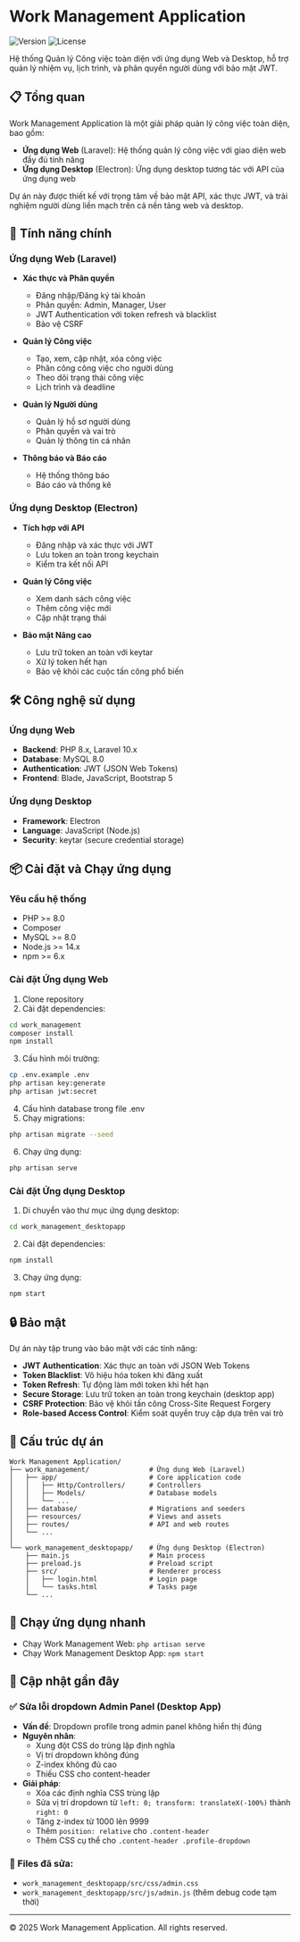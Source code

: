 # Work Management Application

![Version](https://img.shields.io/badge/version-1.0.0-blue.svg)
![License](https://img.shields.io/badge/license-MIT-green.svg)

Hệ thống Quản lý Công việc toàn diện với ứng dụng Web và Desktop, hỗ trợ quản lý nhiệm vụ, lịch trình, và phân quyền người dùng với bảo mật JWT.

## 📋 Tổng quan

Work Management Application là một giải pháp quản lý công việc toàn diện, bao gồm:

- **Ứng dụng Web** (Laravel): Hệ thống quản lý công việc với giao diện web đầy đủ tính năng
- **Ứng dụng Desktop** (Electron): Ứng dụng desktop tương tác với API của ứng dụng web

Dự án này được thiết kế với trọng tâm về bảo mật API, xác thực JWT, và trải nghiệm người dùng liền mạch trên cả nền tảng web và desktop.

## 🚀 Tính năng chính

### Ứng dụng Web (Laravel)

- **Xác thực và Phân quyền**
  - Đăng nhập/Đăng ký tài khoản
  - Phân quyền: Admin, Manager, User
  - JWT Authentication với token refresh và blacklist
  - Bảo vệ CSRF

- **Quản lý Công việc**
  - Tạo, xem, cập nhật, xóa công việc
  - Phân công công việc cho người dùng
  - Theo dõi trạng thái công việc
  - Lịch trình và deadline

- **Quản lý Người dùng**
  - Quản lý hồ sơ người dùng
  - Phân quyền và vai trò
  - Quản lý thông tin cá nhân

- **Thông báo và Báo cáo**
  - Hệ thống thông báo
  - Báo cáo và thống kê

### Ứng dụng Desktop (Electron)

- **Tích hợp với API**
  - Đăng nhập và xác thực với JWT
  - Lưu token an toàn trong keychain
  - Kiểm tra kết nối API

- **Quản lý Công việc**
  - Xem danh sách công việc
  - Thêm công việc mới
  - Cập nhật trạng thái

- **Bảo mật Nâng cao**
  - Lưu trữ token an toàn với keytar
  - Xử lý token hết hạn
  - Bảo vệ khỏi các cuộc tấn công phổ biến

## 🛠️ Công nghệ sử dụng

### Ứng dụng Web
- **Backend**: PHP 8.x, Laravel 10.x
- **Database**: MySQL 8.0
- **Authentication**: JWT (JSON Web Tokens)
- **Frontend**: Blade, JavaScript, Bootstrap 5

### Ứng dụng Desktop
- **Framework**: Electron
- **Language**: JavaScript (Node.js)
- **Security**: keytar (secure credential storage)

## 📦 Cài đặt và Chạy ứng dụng

### Yêu cầu hệ thống
- PHP >= 8.0
- Composer
- MySQL >= 8.0
- Node.js >= 14.x
- npm >= 6.x

### Cài đặt Ứng dụng Web

1. Clone repository
2. Cài đặt dependencies:
```bash
cd work_management
composer install
npm install
```

3. Cấu hình môi trường:
```bash
cp .env.example .env
php artisan key:generate
php artisan jwt:secret
```

4. Cấu hình database trong file .env
5. Chạy migrations:
```bash
php artisan migrate --seed
```

6. Chạy ứng dụng:
```bash
php artisan serve
```

### Cài đặt Ứng dụng Desktop

1. Di chuyển vào thư mục ứng dụng desktop:
```bash
cd work_management_desktopapp
```

2. Cài đặt dependencies:
```bash
npm install
```

3. Chạy ứng dụng:
```bash
npm start
```

## 🔒 Bảo mật

Dự án này tập trung vào bảo mật với các tính năng:

- **JWT Authentication**: Xác thực an toàn với JSON Web Tokens
- **Token Blacklist**: Vô hiệu hóa token khi đăng xuất
- **Token Refresh**: Tự động làm mới token khi hết hạn
- **Secure Storage**: Lưu trữ token an toàn trong keychain (desktop app)
- **CSRF Protection**: Bảo vệ khỏi tấn công Cross-Site Request Forgery
- **Role-based Access Control**: Kiểm soát quyền truy cập dựa trên vai trò

## 📁 Cấu trúc dự án

```
Work Management Application/
├── work_management/               # Ứng dụng Web (Laravel)
│   ├── app/                       # Core application code
│   │   ├── Http/Controllers/      # Controllers
│   │   ├── Models/                # Database models
│   │   └── ...
│   ├── database/                  # Migrations and seeders
│   ├── resources/                 # Views and assets
│   ├── routes/                    # API and web routes
│   └── ...
│
└── work_management_desktopapp/    # Ứng dụng Desktop (Electron)
    ├── main.js                    # Main process
    ├── preload.js                 # Preload script
    ├── src/                       # Renderer process
    │   ├── login.html             # Login page
    │   └── tasks.html             # Tasks page
    └── ...
```

## 🚀 Chạy ứng dụng nhanh

- Chạy Work Management Web: `php artisan serve`
- Chạy Work Management Desktop App: `npm start`

## 🔧 Cập nhật gần đây

### ✅ Sửa lỗi dropdown Admin Panel (Desktop App)
- **Vấn đề**: Dropdown profile trong admin panel không hiển thị đúng
- **Nguyên nhân**:
  - Xung đột CSS do trùng lặp định nghĩa
  - Vị trí dropdown không đúng
  - Z-index không đủ cao
  - Thiếu CSS cho content-header
- **Giải pháp**:
  - Xóa các định nghĩa CSS trùng lặp
  - Sửa vị trí dropdown từ `left: 0; transform: translateX(-100%)` thành `right: 0`
  - Tăng z-index từ 1000 lên 9999
  - Thêm `position: relative` cho `.content-header`
  - Thêm CSS cụ thể cho `.content-header .profile-dropdown`

### 📝 Files đã sửa:
- `work_management_desktopapp/src/css/admin.css`
- `work_management_desktopapp/src/js/admin.js` (thêm debug code tạm thời)

---

&copy; 2025 Work Management Application. All rights reserved.
